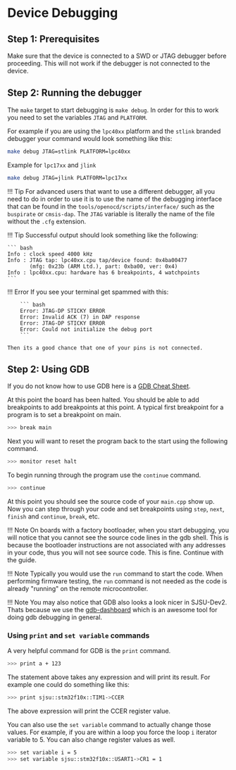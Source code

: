 # Device Debugging

## Step 1: Prerequisites

Make sure that the device is connected to a SWD or JTAG debugger before
proceeding. This will not work if the debugger is not connected to the device.

## Step 2: Running the debugger

The `make` target to start debugging is `make debug`. In order for this to work
you need to set the variables `JTAG` and `PLATFORM`.

For example if you are using the `lpc40xx` platform and the `stlink` branded
debugger your command would look something like this:

```bash
make debug JTAG=stlink PLATFORM=lpc40xx
```

Example for `lpc17xx` and `jlink`

```bash
make debug JTAG=jlink PLATFORM=lpc17xx
```

!!! Tip
    For advanced users that want to use a different debugger, all you need to do
    in order to use it is to use the name of the debugging interface that can be
    found in the `tools/openocd/scripts/interface/` such as the `buspirate` or
    `cmsis-dap`. The `JTAG` variable is literally the name of the file
    without the `.cfg` extension.

!!! Tip
    Successful output should look something like the following:

    ``` bash
    Info : clock speed 4000 kHz
    Info : JTAG tap: lpc40xx.cpu tap/device found: 0x4ba00477
           (mfg: 0x23b (ARM Ltd.), part: 0xba00, ver: 0x4)
    Info : lpc40xx.cpu: hardware has 6 breakpoints, 4 watchpoints
    ```

!!! Error
    If you see your terminal get spammed with this:

        ``` bash
        Error: JTAG-DP STICKY ERROR
        Error: Invalid ACK (7) in DAP response
        Error: JTAG-DP STICKY ERROR
        Error: Could not initialize the debug port
        ```

    Then its a good chance that one of your pins is not connected.

## Step 2: Using GDB

If you do not know how to use GDB here is a
[GDB Cheat Sheet](http://darkdust.net/files/GDB%20Cheat%20Sheet.pdf).

At this point the board has been halted. You should be able to add breakpoints
to add breakpoints at this point. A typical first breakpoint for a program is
to set a breakpoint on main.

``` bash
>>> break main
```

Next you will want to reset the program back to the start using the following
command.

``` bash
>>> monitor reset halt
```

To begin running through the program use the `continue` command.

```bash
>>> continue
```

At this point you should see the source code of your `main.cpp` show up. Now you
can step through your code and set breakpoints using `step`, `next`, `finish`
and `continue`, `break`, etc.

!!! Note
    On boards with a factory bootloader, when you start debugging, you will
    notice that you cannot see the source code lines in the gdb shell. This is
    because the bootloader instructions are not associated with any addresses in
    your code, thus you will not see source code. This is fine. Continue with
    the guide.

!!! Note
    Typically you would use the `run` command to start the code. When performing
    firmware testing, the `run` command is not needed as the code is already
    "running" on the remote microcontroller.

!!! Note
    You may also notice that GDB also looks a look nicer in SJSU-Dev2. Thats
    because we use the
    [gdb-dashboard](https://github.com/cyrus-and/gdb-dashboard) which is an
    awesome tool for doing gdb debugging in general.

### Using `print` and `set variable` commands

A very helpful command for GDB is the `print` command.

```bash
>>> print a + 123
```

The statement above takes any expression and will print its result. For example
one could do something like this:

```bash
>>> print sjsu::stm32f10x::TIM1->CCER
```

The above expression will print the CCER register value.

You can also use the `set variable` command to actually change those values.
For example, if you are within a loop you force the loop `i` iterator variable
to 5. You can also change register values as well.

```bash
>>> set variable i = 5
>>> set variable sjsu::stm32f10x::USART1->CR1 = 1
```
